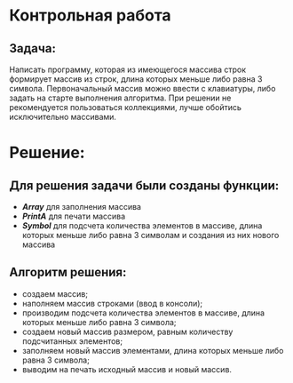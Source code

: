 # Контрольная работа #

## Задача: ##

Написать программу, которая из имеющегося массива строк формирует массив из строк,
длина которых меньше либо равна 3 символа. Первоначальный массив можно ввести с
клавиатуры, либо задать на старте выполнения алгоритма. При решении не рекомендуется
пользоваться коллекциями, лучше обойтись исключительно массивами.

# Решение: #

## Для решения задачи были созданы функции: ##
* ***Array*** для заполнения массива
* ***PrintA*** для печати массива
* ***Symbol*** для подсчета количества элементов в массиве, длина которых меньше
либо равна 3 символам и создания из них нового массива

## Алгоритм решения: ##
* создаем массив;
* наполняем массив строками (ввод в консоли);
* производим подсчета количества элементов в массиве, длина которых меньше либо равна 3 символа;
* создаем новый массив размером, равным количеству подсчитанных элементов;
* заполняем новый массив элементами, длина которых меньше либо равна 3 символа;
* выводим на печать исходный массив и новый массив.
